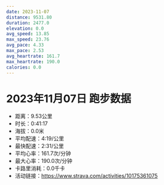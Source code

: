 ```yaml
---
date: 2023-11-07
distance: 9531.80
duration: 2477.0
elevation: 0.0
avg_speed: 13.85
max_speed: 23.76
avg_pace: 4.33
max_pace: 2.53
avg_heartrate: 161.7
max_heartrate: 190.0
calories: 0.0
---
```


# 2023年11月07日 跑步数据

- 距离：9.53公里
- 时长：0:41:17
- 海拔：0.0米
- 平均配速：4:19/公里
- 最快配速：2:31/公里
- 平均心率：161.7次/分钟
- 最大心率：190.0次/分钟
- 卡路里消耗：0.0千卡
- 活动链接：https://www.strava.com/activities/10175361075
